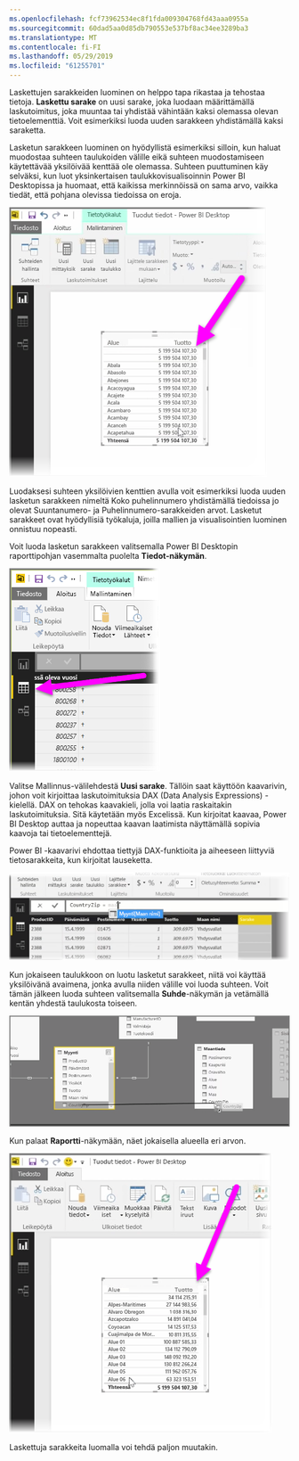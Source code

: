 ```yaml
---
ms.openlocfilehash: fcf73962534ec8f1fda009304768fd43aaa0955a
ms.sourcegitcommit: 60dad5aa0d85db790553e537bf8ac34ee3289ba3
ms.translationtype: MT
ms.contentlocale: fi-FI
ms.lasthandoff: 05/29/2019
ms.locfileid: "61255701"
---
```

Laskettujen sarakkeiden luominen on helppo tapa rikastaa ja tehostaa tietoja. **Laskettu sarake** on uusi sarake, joka luodaan määrittämällä laskutoimitus, joka muuntaa tai yhdistää vähintään kaksi olemassa olevan tietoelementtiä. Voit esimerkiksi luoda uuden sarakkeen yhdistämällä kaksi saraketta.

Lasketun sarakkeen luominen on hyödyllistä esimerkiksi silloin, kun haluat muodostaa suhteen taulukoiden välille eikä suhteen muodostamiseen käytettävää yksilöivää kenttää ole olemassa. Suhteen puuttuminen käy selväksi, kun luot yksinkertaisen taulukkovisualisoinnin Power BI Desktopissa ja huomaat, että kaikissa merkinnöissä on sama arvo, vaikka tiedät, että pohjana olevissa tiedoissa on eroja.

![](media/2-3-create-calculated-columns/2-3_1.png)

Luodaksesi suhteen yksilöivien kenttien avulla voit esimerkiksi luoda uuden lasketun sarakkeen nimeltä Koko puhelinnumero yhdistämällä tiedoissa jo olevat Suuntanumero- ja Puhelinnumero-sarakkeiden arvot. Lasketut sarakkeet ovat hyödyllisiä työkaluja, joilla mallien ja visualisointien luominen onnistuu nopeasti.

Voit luoda lasketun sarakkeen valitsemalla Power BI Desktopin raporttipohjan vasemmalta puolelta **Tiedot-näkymän**.

![](media/2-3-create-calculated-columns/2-3_2.png)

Valitse Mallinnus-välilehdestä **Uusi sarake**. Tällöin saat käyttöön kaavarivin, johon voit kirjoittaa laskutoimituksia DAX (Data Analysis Expressions) -kielellä. DAX on tehokas kaavakieli, jolla voi laatia raskaitakin laskutoimituksia. Sitä käytetään myös Excelissä. Kun kirjoitat kaavaa, Power BI Desktop auttaa ja nopeuttaa kaavan laatimista näyttämällä sopivia kaavoja tai tietoelementtejä.

Power BI -kaavarivi ehdottaa tiettyjä DAX-funktioita ja aiheeseen liittyviä tietosarakkeita, kun kirjoitat lauseketta.

![](media/2-3-create-calculated-columns/2-3_3.png)

Kun jokaiseen taulukkoon on luotu lasketut sarakkeet, niitä voi käyttää yksilöivänä avaimena, jonka avulla niiden välille voi luoda suhteen. Voit tämän jälkeen luoda suhteen valitsemalla **Suhde**-näkymän ja vetämällä kentän yhdestä taulukosta toiseen.

![](media/2-3-create-calculated-columns/2-3_4.png)

Kun palaat **Raportti**-näkymään, näet jokaisella alueella eri arvon.

![](media/2-3-create-calculated-columns/2-3_5.png)

Laskettuja sarakkeita luomalla voi tehdä paljon muutakin.

